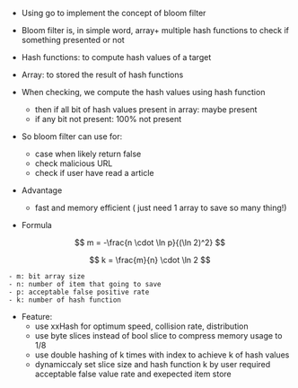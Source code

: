 - Using go to implement the concept of bloom filter
- Bloom filter is, in simple word, array+ multiple hash functions to check if something presented or not
- Hash functions: to compute hash values of a target
- Array: to stored the result of hash functions
- When checking, we compute the hash values using hash function
    - then if all bit of hash values present in array: maybe present
    - if any bit not present: 100% not present
- So bloom filter can use for:
    - case when likely return false
    - check malicious URL
    - check if user have read a article
- Advantage
    - fast and memory efficient ( just need 1 array to save so many thing!)

- Formula 

$$
m = -\frac{n \cdot \ln p}{(\ln 2)^2}
$$

$$
k = \frac{m}{n} \cdot \ln 2
$$

    - m: bit array size  
    - n: number of item that going to save  
    - p: acceptable false positive rate  
    - k: number of hash function  

- Feature:
    - use xxHash for optimum speed, collision rate, distribution
    - use byte slices instead of bool slice to compress memory usage to 1/8
    - use double hashing of k times with index to achieve k of hash values
    - dynamiccaly set slice size and hash function k by user required acceptable false value rate and exepected item store